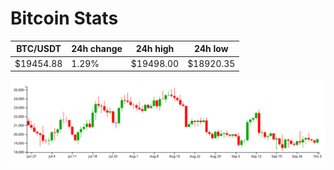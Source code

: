 # Bitcoin Stats

BTC/USDT|24h change|24h high|24h low|
|---|---|---|---|
|$19454.88|1.29%|$19498.00|$18920.35|

<img src="./chart.svg">
